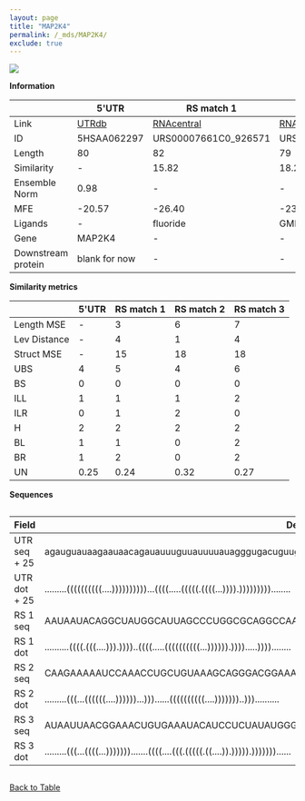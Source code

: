 ```yaml
---
layout: page
title: "MAP2K4"
permalink: /_mds/MAP2K4/
exclude: true
---
```




![](../../alns_9.28.22/aln_5HSAA062297_0.987.png?raw=true)


**Information**

| | 5'UTR       | RS match 1   | RS match 2  | RS match 3 |
| ---- | ----------- | ----------- | ----------- | ----------- |
| Link | <a href="http://utrdb.ba.itb.cnr.it/getutr/5HSAA062297/1" target="_blank" rel="noopener noreferrer">UTRdb</a>   | <a href="https://rnacentral.org/rna/URS00007661C0/926571" target="_blank" rel="noopener noreferrer">RNAcentral</a>     |<a href="https://rnacentral.org/rna/URS0000D6BBBE/12908" target="_blank" rel="noopener noreferrer">RNAcentral</a>  | <a href="https://rnacentral.org/rna/URS0000C32386/1476" target="_blank" rel="noopener noreferrer">RNAcentral</a>   |
| ID | 5HSAA062297     | URS00007661C0_926571     | URS0000D6BBBE_12908     | URS0000C32386_1476     |
| Length | 80     |  82    | 79   |  82    |
| Similarity | - | 15.82 | 18.23 | 18.84 |
| Ensemble Norm | 0.98 | - | - | - |
| MFE | -20.57 | -26.40 | -23.25 | -16.69 |
| Ligands | - | fluoride | GMP | cyclic-di-GMP |
| Gene | MAP2K4 | - | - | - |
| Downstream protein | blank for now    |    -    | -  | - |


**Similarity metrics**

| | 5'UTR       | RS match 1   | RS match 2  | RS match 3 |
| ---- | ----------- | ----------- | ----------- | ----------- |
| Length MSE | - | 3 | 6 | 7 |
| Lev Distance | - | 4 | 1 | 4 |
| Struct MSE | - | 15 | 18 | 18 |
| UBS| 4 | 5 | 4 | 6 |
| BS | 0 | 0 | 0 | 0 |
| ILL | 1 | 1 | 1 | 2 |
| ILR | 0 | 1 | 2 | 0 |
| H | 2 | 2 | 2 | 2 |
| BL | 1 | 1 | 0 | 2 |
| BR | 1 | 2 | 0 | 2 |
| UN | 0.25 | 0.24 | 0.32 | 0.27 |

**Sequences**


<div style="overflow-x:auto;">

<table>
<colgroup>
<col width="30%" />
<col width="70%" />
</colgroup>
<thead>
<tr class="header">
<th>Field</th>
<th>Description</th>
</tr>
</thead>
<tbody>
<tr>
<td markdown="span">UTR seq + 25 </td>
<td markdown="span"> agauguauaagaauaacagauauuuguuauuuuauagggugacuguuggaucuguATGGCGGCTCCGAGCCCGAGCGGCG </td>
</tr>
<tr>
<td markdown="span">UTR dot + 25  </td>
<td markdown="span"> .........((((((((((....))))))))))...((((.....(((((.((((...)))).)))))))))........
</td>
</tr>


<tr>
<td markdown="span">RS 1 seq </td>
<td markdown="span"> AAUAAUACAGGCUAUGGCAUUAGCCCUGGCGCAGGCCAAAACUGCCCUUUUGAAGAGAGGCGCGGAUAAUGCCUACUACUAC
</td>
</tr>


<tr>
<td markdown="span">RS 1 dot </td>
<td markdown="span"> ..........((((.(((....))).))))..((((.....((((((((((...)))))).)))).....))))........
</td>
</tr>


<tr>
<td markdown="span">RS 2 seq </td>
<td markdown="span"> CAAGAAAAAUCCAAACCUGCUGUAAAGCAGGGACGGAAAGCCACGGGUUUCUUUUGUAAGAAGCAGCCGGUUAUCAAUA
</td>
</tr>


<tr>
<td markdown="span">RS 2 dot </td>
<td markdown="span"> .........(((...((((((....))))))...)))......((((((((((....)))))))..)))..........
</td>
</tr>


<tr>
<td markdown="span">RS 3 seq </td>
<td markdown="span"> AUAAUUAACGGAAACUGUGAAAUACAUCCUCUAUAUGGGCACCUUGGAUGUAUGGAGUUAUUGGUGCAACCGGCCUGAUUAG
</td>
</tr>


<tr>
<td markdown="span">RS 3 dot </td>
<td markdown="span"> .........(((...((((...))))))).......((((....(((.(((((.((....)).))))).)))))))......
</td>
</tr>

</tbody>
</table>


</div>


[Back to Table](../../display)
